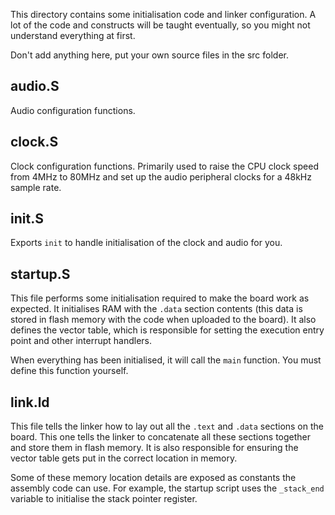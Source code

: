 This directory contains some initialisation code and linker configuration. A lot of the code and
constructs will be taught eventually, so you might not understand everything at first.

Don't add anything here, put your own source files in the src folder.


## audio.S

Audio configuration functions.


## clock.S

Clock configuration functions. Primarily used to raise the CPU clock speed from 4MHz to 80MHz and set up the audio peripheral clocks for a 48kHz sample rate.


## init.S

Exports `init` to handle initialisation of the clock and audio for you.


## startup.S

This file performs some initialisation required to make the board work as expected. It initialises
RAM with the `.data` section contents (this data is stored in flash memory with the code when uploaded
to the board). It also defines the vector table, which is responsible for setting the execution entry
point and other interrupt handlers.

When everything has been initialised, it will call the `main` function. You must define this function yourself.


## link.ld

This file tells the linker how to lay out all the `.text` and `.data` sections on the board. This one tells
the linker to concatenate all these sections together and store them in flash memory. It is also responsible
for ensuring the vector table gets put in the correct location in memory.

Some of these memory location details are exposed as constants the assembly code can use. For example, the
startup script uses the `_stack_end` variable to initialise the stack pointer register.
